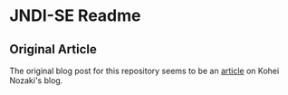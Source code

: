 JNDI-SE Readme
==============

Original Article
----------------

The original blog post for this repository seems to be an
[article](https://nozaki.me/roller/kyle/entry/how-to-bind-lookup-a "How to bind / lookup DataSource via JNDI without container")
on Kohei Nozaki's blog.
